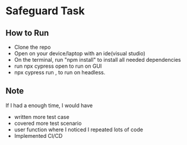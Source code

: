 # Safeguard Task

## How to Run

- Clone the repo
- Open on your device/laptop with an ide(visual studio)
- On the terminal, run "npm install" to install all needed dependencies
- run npx cypress open to run on GUI
- npx cypress run , to run on headless.


## Note
If I had a enough time, I would have
- written more test case
- covered more test scenario
- user function where I noticed I repeated lots of code
- Implemented CI/CD
